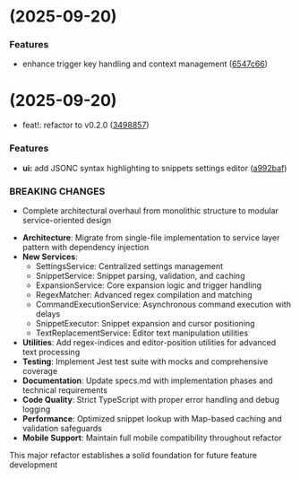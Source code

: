 #  (2025-09-20)

### Features

* enhance trigger key handling and context management ([6547c66](https://github.com/jeansordes/auto-expander/commit/6547c66f244a396833eab4bd642e2e81076ca837))

#  (2025-09-20)

* feat!: refactor to v0.2.0 ([3498857](https://github.com/jeansordes/auto-expander/commit/34988574ff64777b42eec8f38c349a12473f45f1))

### Features

* **ui:** add JSONC syntax highlighting to snippets settings editor ([a992baf](https://github.com/jeansordes/auto-expander/commit/a992bafae10d173459f6e14ff1011a858fa0d442))

### BREAKING CHANGES

* Complete architectural overhaul from monolithic structure to modular service-oriented design

- **Architecture**: Migrate from single-file implementation to service layer pattern with dependency injection
- **New Services**:
  - SettingsService: Centralized settings management
  - SnippetService: Snippet parsing, validation, and caching
  - ExpansionService: Core expansion logic and trigger handling
  - RegexMatcher: Advanced regex compilation and matching
  - CommandExecutionService: Asynchronous command execution with delays
  - SnippetExecutor: Snippet expansion and cursor positioning
  - TextReplacementService: Editor text manipulation utilities
- **Utilities**: Add regex-indices and editor-position utilities for advanced text processing
- **Testing**: Implement Jest test suite with mocks and comprehensive coverage
- **Documentation**: Update specs.md with implementation phases and technical requirements
- **Code Quality**: Strict TypeScript with proper error handling and debug logging
- **Performance**: Optimized snippet lookup with Map-based caching and validation safeguards
- **Mobile Support**: Maintain full mobile compatibility throughout refactor

This major refactor establishes a solid foundation for future feature development

